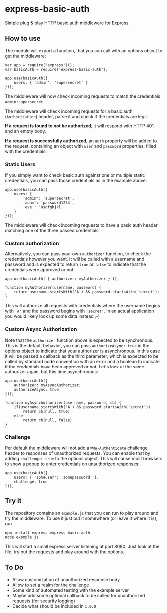 # express-basic-auth

Simple plug & play HTTP basic auth middleware for Express.

## How to use

The module will export a function, that you can call with an options object to
get the middleware:

    var app = require('express')();
    var basicAuth = require('express-basic-auth');

    app.use(basicAuth({
        users: { 'admin': 'supersecret' }
    }));

The middleware will now check incoming requests to match the credentials
`admin:supersecret`.

The middleware will check incoming requests for a basic auth (`Authorization`)
header, parse it and check if the credentials are legit.

**If a request is found to not be authorized**, it will respond with HTTP 401 and an empty body.

**If a request is successfully authorized**, an `auth` property will be added to the request,
containing an object with `user` and `password` properties, filled with the credentials.

### Static Users

If you simply want to check basic auth against one or multiple static credentials,
you can pass those credentials as in the example above:

    app.use(basicAuth({
        users: {
            'admin': 'supersecret',
            'adam': 'password1234',
            'eve': 'asdfghjkl'
        }
    }));

The middleware will check incoming requests to have a basic auth header matching
one of the three passed credentials.

### Custom authorization

Alternatively, you can pass your own `authorizer` function, to check the credentials
however you want. It will be called with a username and password and is expected to
return `true` or `false` to indicate that the credentials were approved or not:

    app.use(basicAuth( { authorizer: myAuthorizer } ));

    function myAuthorizer(username, password) {
        return username.startsWith('A') && password.startsWith('secret');
    }

This will authorize all requests with credentials where the username begins with
`'A'` and the password begins with `'secret'`. In an actual application you would
likely look up some data instead ;-)

### Custom Async Authorization

Note that the `authorizer` function above is expected to be synchronous. This is
the default behavior, you can pass `authorizeAsync: true` in the options object to indicate
that your authorizer is asynchronous. In this case it will be passed a callback
as the third parameter, which is expected to be called by standard node convention
with an error and a boolean to indicate if the credentials have been approved or not.
Let's look at the same authorizer again, but this time asynchronous:

    app.use(basicAuth({
        authorizer: myAsyncAuthorizer,
        authorizeAsync: true
    }));

    function myAsyncAuthorizer(username, password, cb) {
        if(username.startsWith('A') && password.startsWith('secret'))
            return cb(null, true);
        else
            return cb(null, false)
    }

### Challenge

Per default the middleware will not add a `WWW-Authenticate` challenge header to
responses of unauthorized requests. You can enable that by adding `challenge: true`
to the options object. This will cause most browsers to show a popup to enter credentials
on unauthorized responses:

    app.use(basicAuth({
        users: { 'someuser': 'somepassword' },
        challenge: true
    }));

## Try it

The repository contains an `example.js` that you can run to play around and try
the middleware. To use it just put it somewhere (or leave it where it is), run

    npm install express express-basic-auth
    node example.js

This will start a small express server listening at port 8080. Just look at the file,
try out the requests and play around with the options.

## To Do

- Allow customization of unauthorized response body
- Allow to set a realm for the challenge
- Some kind of automated testing with the example server
- Maybe add some optional callback to be called for unauthorized requests (for security logging)
- Decide what should be included in `1.0.0`
